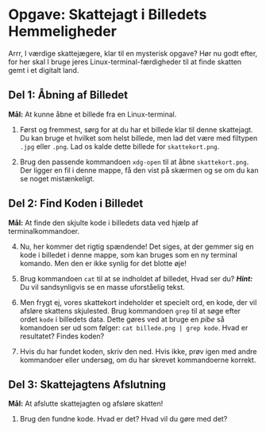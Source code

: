 # Opgave: Skattejagt i Billedets Hemmeligheder

Arrr, I værdige skattejægere, klar til en mysterisk opgave? Hør nu godt efter, for her skal I bruge jeres Linux-terminal-færdigheder til at finde skatten gemt i et digitalt land.

## Del 1: Åbning af Billedet

**Mål:** At kunne åbne et billede fra en Linux-terminal.

1. Først og fremmest, sørg for at du har et billede klar til denne skattejagt. Du kan bruge et hvilket som helst billede, men lad det være med filtypen ```.jpg``` eller ```.png```. Lad os kalde dette billede for ```skattekort.png```.

2. Brug den passende kommandoen ```xdg-open``` til at åbne ```skattekort.png```. Der ligger en fil i denne mappe, få den vist på skærmen og se om du kan se noget mistænkeligt.

## Del 2: Find Koden i Billedet

**Mål:** At finde den skjulte kode i billedets data ved hjælp af terminalkommandoer.

4. Nu, her kommer det rigtig spændende! Det siges, at der gemmer sig en kode i billedet i denne mappe, som kan bruges som en ny terminal komando. Men den er ikke synlig for det blotte øje!

5. Brug kommandoen `cat` til at se indholdet af billedet, Hvad ser du? ***Hint:*** Du vil sandsynligvis se en masse uforståelig tekst.

6. Men frygt ej, vores skattekort indeholder et specielt ord, en kode, der vil afsløre skattens skjulested. Brug kommandoen `grep` til at søge efter ordet ```kode``` i billedets data. Dette gøres ved at bruge en *pibe* så komandoen ser ud som følger: ```cat billede.png | grep kode```. Hvad er resultatet? Findes koden?

7. Hvis du har fundet koden, skriv den ned. Hvis ikke, prøv igen med andre kommandoer eller undersøg, om du har skrevet kommandoerne korrekt.

## Del 3: Skattejagtens Afslutning

**Mål:** At afslutte skattejagten og afsløre skatten!

1. Brug den fundne kode. Hvad er det? Hvad vil du gøre med det?



